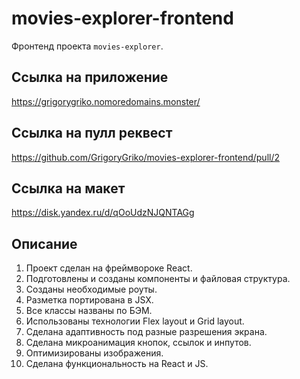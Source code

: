 # movies-explorer-frontend

Фронтенд проекта `movies-explorer`.

## Ссылка на приложение

https://grigorygriko.nomoredomains.monster/

## Ссылка на пулл реквест

https://github.com/GrigoryGriko/movies-explorer-frontend/pull/2

## Ссылка на макет

https://disk.yandex.ru/d/qOoUdzNJQNTAGg

## Описание

1. Проект сделан на фреймвороке React.
2. Подготовлены и созданы компоненты и файловая структура.
3. Созданы необходимые роуты.
4. Разметка портирована в JSX.
5. Все классы названы по БЭМ.
6. Использованы технологии Flex layout и Grid layout.
7. Сделана адаптивность под разные разрешения экрана.
8. Сделана микроанимация кнопок, ссылок и инпутов.
9. Оптимизированы изображения.
10. Сделана функциональность на React и JS.
